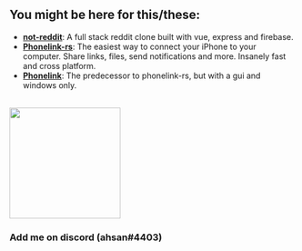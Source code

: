 ## **You might be here for this/these:**

- **[not-reddit](https://not-reddit.vercel.app)**: A full stack reddit clone built with vue, express and firebase.
- **[Phonelink-rs](https://github.com/ahsan-a/phonelink-rs)**: The easiest way to connect your iPhone to your computer. Share links, files, send notifications and more. Insanely fast and cross platform.
- **[Phonelink](https://github.com/ahsan-a/PhoneLink)**: The predecessor to phonelink-rs, but with a gui and windows only.

<!-- 
## **My favourite tools/langs**:

<code><img height="50" src="https://raw.githubusercontent.com/github/explore/80688e429a7d4ef2fca1e82350fe8e3517d3494d/topics/typescript/typescript.png"></code>
<code><img height="50" src="https://raw.githubusercontent.com/github/explore/80688e429a7d4ef2fca1e82350fe8e3517d3494d/topics/vue/vue.png"></code>
<code><img height="50" src="https://raw.githubusercontent.com/github/explore/80688e429a7d4ef2fca1e82350fe8e3517d3494d/topics/csharp/csharp.png"></code>
<code><img height="50" src="https://upload.wikimedia.org/wikipedia/commons/thumb/0/07/Neovim-mark-flat.svg/1200px-Neovim-mark-flat.svg.png"></code>
<code><img height="50" src="https://raw.githubusercontent.com/github/explore/80688e429a7d4ef2fca1e82350fe8e3517d3494d/topics/lua/lua.png"></code>
<code><img height="50" src="https://raw.githubusercontent.com/github/explore/80688e429a7d4ef2fca1e82350fe8e3517d3494d/topics/nodejs/nodejs.png"></code>
<code><img height="50" src="https://upload.wikimedia.org/wikipedia/commons/thumb/8/84/Deno.svg/1200px-Deno.svg.png"></code>

<br />

## **Things i'd like to learn and improve on:**

<code><img height="50" src="https://raw.githubusercontent.com/github/explore/80688e429a7d4ef2fca1e82350fe8e3517d3494d/topics/c/c.png"></code>
<code><img height="50" src="https://raw.githubusercontent.com/github/explore/80688e429a7d4ef2fca1e82350fe8e3517d3494d/topics/rust/rust.png"></code>
<code><img height="50" src="https://raw.githubusercontent.com/github/explore/80688e429a7d4ef2fca1e82350fe8e3517d3494d/topics/kotlin/kotlin.png"></code>
<code><img height="50" src="https://raw.githubusercontent.com/github/explore/80688e429a7d4ef2fca1e82350fe8e3517d3494d/topics/flutter/flutter.png"></code>
<code><img height="50" src="https://raw.githubusercontent.com/github/explore/80688e429a7d4ef2fca1e82350fe8e3517d3494d/topics/swift/swift.png"></code>
<code><img height="50" src="https://raw.githubusercontent.com/github/explore/80688e429a7d4ef2fca1e82350fe8e3517d3494d/topics/opengl/opengl.png"></code>
 -->
<br />
<img height="195" src="https://github-readme-stats-eight-theta.vercel.app/api/top-langs/?username=ahsan-a&layout=compact&langs_count=8&theme=nord"/>
<!-- <img src="https://github-readme-stats.vercel.app/api?username=ahsan-a&&show_icons=true&theme=nord&line_height=27&v=5" /> -->

### Add me on discord (ahsan#4403)
